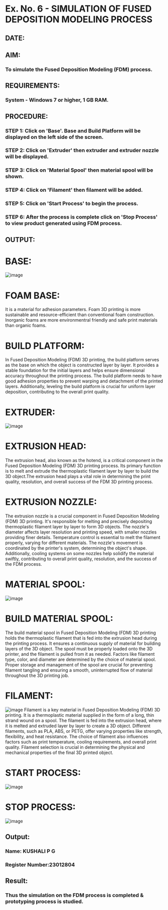 # Ex. No. 6 - SIMULATION OF FUSED DEPOSITION MODELING PROCESS

## DATE: 
## AIM:
### To simulate the Fused Deposition Modeling (FDM) process.

## REQUIREMENTS:
### System - Windows 7 or higher, 1 GB RAM.

## PROCEDURE:
### STEP 1: Click on 'Base'. Base and Build Platform will be displayed on the left side of the screen.
### STEP 2: Click on 'Extruder' then extruder and extruder nozzle will be displayed.
### STEP 3: Click on 'Material Spool' then material spool will be shown.
### STEP 4: Click on 'Filament' then filament will be added.
### STEP 5: Click on 'Start Process' to begin the process.
### STEP 6: After the process is complete click on 'Stop Process' to view product generated using FDM process.

## OUTPUT:
# BASE:
![image](https://github.com/KUSHALI104/Ex.-No---6.-SIMULATION-OF-FUSED-DEPOSITION-MODELING-PROCESS/assets/150231135/80de4cdb-4b2f-461c-a116-e948ee81162f)
# FOAM BASE:
It is a material for adhesion parameters. Foam 3D printing is more sustainable and resource-efficient than conventional foam construction. Inorganic foams are more environmentral friendly and safe print materials than organic foams.
# BUILD PLATFORM:
In Fused Deposition Modeling (FDM) 3D printing, the build platform serves as the base on which the object is constructed layer by layer. It provides a stable foundation for the initial layers and helps ensure dimensional accuracy throughout the printing process. The build platform needs to have good adhesion properties to prevent warping and detachment of the printed layers. Additionally, leveling the build platform is crucial for uniform layer deposition, contributing to the overall print quality.
# EXTRUDER:
![image](https://github.com/KUSHALI104/Ex.-No---6.-SIMULATION-OF-FUSED-DEPOSITION-MODELING-PROCESS/assets/150231135/a86e0abe-e9a8-4d21-9ace-1ac9823bda3a)
# EXTRUSION HEAD:
The extrusion head, also known as the hotend, is a critical component in the Fused Deposition Modeling (FDM) 3D printing process. Its primary function is to melt and extrude the thermoplastic filament layer by layer to build the 3D object.The extrusion head plays a vital role in determining the print quality, resolution, and overall success of the FDM 3D printing process.
# EXTRUSION NOZZLE:
The extrusion nozzle is a crucial component in Fused Deposition Modeling (FDM) 3D printing. It's responsible for melting and precisely depositing thermoplastic filament layer by layer to form 3D objects. The nozzle's diameter affects layer resolution and printing speed, with smaller nozzles providing finer details. Temperature control is essential to melt the filament properly, varying for different materials. The nozzle's movement is coordinated by the printer's system, determining the object's shape. Additionally, cooling systems on some nozzles help solidify the material swiftly, contributing to overall print quality, resolution, and the success of the FDM process.
# MATERIAL SPOOL:
![image](https://github.com/KUSHALI104/Ex.-No---6.-SIMULATION-OF-FUSED-DEPOSITION-MODELING-PROCESS/assets/150231135/a94fb5af-c38b-4ccd-b6b4-b29f62b16da2)
# BUILD MATERIAL SPOOL:
The build material spool in Fused Deposition Modeling (FDM) 3D printing holds the thermoplastic filament that is fed into the extrusion head during the printing process. It ensures a continuous supply of material for building layers of the 3D object. The spool must be properly loaded onto the 3D printer, and the filament is pulled from it as needed. Factors like filament type, color, and diameter are determined by the choice of material spool. Proper storage and management of the spool are crucial for preventing filament tangling and ensuring a smooth, uninterrupted flow of material throughout the 3D printing job.
# FILAMENT:
![image](https://github.com/KUSHALI104/Ex.-No---6.-SIMULATION-OF-FUSED-DEPOSITION-MODELING-PROCESS/assets/150231135/9f9bf721-6173-4998-887e-c0104dcdcb94)
Filament is a key material in Fused Deposition Modeling (FDM) 3D printing. It is a thermoplastic material supplied in the form of a long, thin strand wound on a spool. The filament is fed into the extrusion head, where it is melted and extruded layer by layer to create a 3D object. Different filaments, such as PLA, ABS, or PETG, offer varying properties like strength, flexibility, and heat resistance. The choice of filament also influences factors such as print temperature, cooling requirements, and overall print quality. Filament selection is crucial in determining the physical and mechanical properties of the final 3D printed object.
# START PROCESS:
![image](https://github.com/KUSHALI104/Ex.-No---6.-SIMULATION-OF-FUSED-DEPOSITION-MODELING-PROCESS/assets/150231135/fa81f10a-b05d-40cc-b641-bc5a350f49e2)
# STOP PROCESS:

![image](https://github.com/KUSHALI104/Ex.-No---6.-SIMULATION-OF-FUSED-DEPOSITION-MODELING-PROCESS/assets/150231135/c51f123f-793e-4b31-8ffb-9cb712283e7a)
## Output:

### Name: KUSHALI P G
### Register Number:23012804

## Result:
### Thus the simulation on the FDM process is completed & prototyping process is studied.

